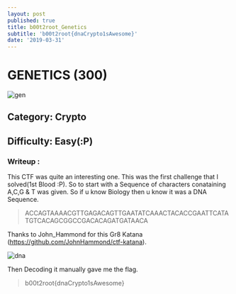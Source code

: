 ```yaml
---
layout: post
published: true
title: b00t2root_Genetics
subtitle: 'b00t2root{dnaCrypto1sAwesome}'
date: '2019-03-31'
---
```


# GENETICS (300)


![gen](gen.png)



## Category: Crypto

## Difficulty: Easy(:P)


### Writeup :

This CTF was quite an interesting one. This was the first challenge that I solved(1st Blood :P). So to start with a Sequence of characters conataining A,C,G & T was given. So if u know Biology then u know it was a DNA Sequence. 
> ACCAGTAAAACGTTGAGACAGTTGAATATCAAACTACACCGAATTCATATGTCACAGCGGCCGACACAGATGATAACA
 
 Thanks to John_Hammond for this Gr8 Katana (https://github.com/JohnHammond/ctf-katana).

![dna](dna.png)

Then Decoding it manually gave me the flag. 
 


> b00t2root{dnaCrypto1sAwesome}

